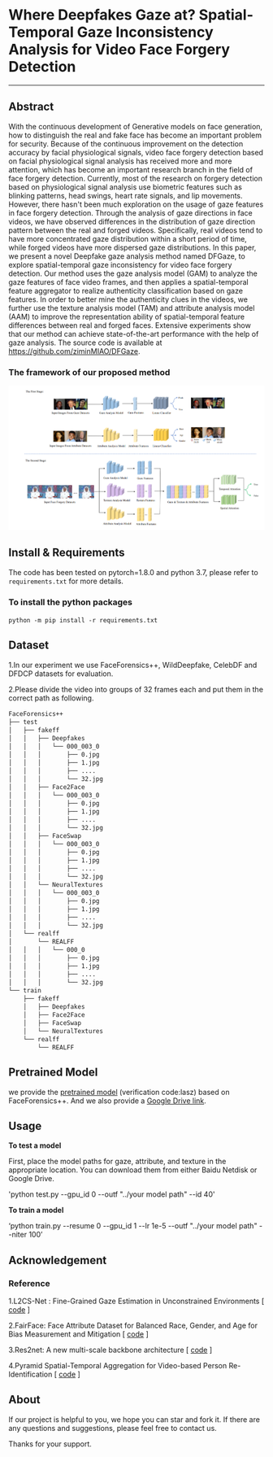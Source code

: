# Where Deepfakes Gaze at? Spatial-Temporal Gaze Inconsistency Analysis for Video Face Forgery Detection
------------------

## Abstract
With the continuous development of Generative models on face generation, how to distinguish the real and fake face has become an important problem for security. Because of the continuous improvement on the detection accuracy by facial physiological signals, video face forgery detection based on facial physiological signal analysis has received more and more attention, which has become an important research branch in the field of face forgery detection. Currently, most of the research on forgery detection based on physiological signal analysis use biometric features such as blinking patterns, head swings, heart rate signals, and lip movements. However, there hasn't been much exploration on the usage of gaze features in face forgery detection. Through the analysis of gaze directions in face videos, we have observed differences in the distribution of gaze direction pattern between the real and forged videos. Specifically, real videos tend to have more concentrated gaze distribution within a short period of time, while forged videos have more dispersed gaze distributions. In this paper, we present a novel Deepfake gaze analysis method named DFGaze, to explore spatial-temporal gaze inconsistency for video face forgery detection. Our method uses the gaze analysis model (GAM) to analyze the gaze features of face video frames, and then applies a spatial-temporal feature aggregator to realize authenticity classification based on gaze features. In order to better mine the authenticity clues in the videos, we further use the texture analysis model (TAM) and attribute analysis model (AAM) to improve the representation ability of spatial-temporal feature differences between real and forged faces. Extensive experiments show that our method can achieve state-of-the-art performance with the help of gaze analysis. The source code is available at https://github.com/ziminMIAO/DFGaze.

### The framework of our proposed method

![image](https://github.com/ziminMIAO/sunsun91/blob/main/model.png)


## Install & Requirements
The code has been tested on pytorch=1.8.0 and python 3.7, please refer to `requirements.txt` for more details.
### To install the python packages
`python -m pip install -r requirements.txt`


## Dataset
1.In our experiment we use FaceForensics++, WildDeepfake, CelebDF and DFDCP datasets for evaluation.

2.Please divide the video into groups of 32 frames each and put them in the correct path as following.

````
FaceForensics++
├── test
│   ├── fakeff
│   │   ├── Deepfakes
│   │   │   └── 000_003_0
│   │   │       ├── 0.jpg
│   │   │       ├── 1.jpg
│   │   │       ├── ....
│   │   │       └── 32.jpg
│   │   ├── Face2Face
│   │   │   └── 000_003_0
│   │   │       ├── 0.jpg
│   │   │       ├── 1.jpg
│   │   │       ├── ....
│   │   │       └── 32.jpg
│   │   ├── FaceSwap
│   │   │   └── 000_003_0
│   │   │       ├── 0.jpg
│   │   │       ├── 1.jpg
│   │   │       ├── ....
│   │   │       └── 32.jpg
│   │   └── NeuralTextures
│   │   │   └── 000_003_0
│   │   │       ├── 0.jpg
│   │   │       ├── 1.jpg
│   │   │       ├── ....
│   │   │       └── 32.jpg
│   └── realff
│       └── REALFF
│   │   │   └── 000_0
│   │   │       ├── 0.jpg
│   │   │       ├── 1.jpg
│   │   │       ├── ....
│   │   │       └── 32.jpg
└── train
    ├── fakeff
    │   ├── Deepfakes
    │   ├── Face2Face
    │   ├── FaceSwap
    │   └── NeuralTextures
    └── realff
        └── REALFF
````
## Pretrained Model
we provide the [pretrained model](https://pan.baidu.com/s/16HvIPHeEm8EF2KphnCOebw) (verification code:lasz) based on FaceForensics++. And we also provide a [Google Drive link](https://drive.google.com/drive/folders/1QP7n5CMZYOq1V95aU7RS8alfQnv1RUIP?usp=drive_link).


## Usage

**To test a model**

First, place the model paths for gaze, attribute, and texture in the appropriate location. You can download them from either Baidu Netdisk or Google Drive.

'python test.py --gpu_id 0 --outf "../your model path" --id 40'

**To train a model**

‘python train.py --resume 0 --gpu_id 1 --lr 1e-5 --outf "../your model path" --niter 100’



## Acknowledgement
### Reference
1.L2CS-Net : Fine-Grained Gaze Estimation in Unconstrained Environments [ [code](https://github.com/Ahmednull/L2CS-Net) ]

2.FairFace: Face Attribute Dataset for Balanced Race, Gender, and Age for Bias Measurement and Mitigation [ [code](https://github.com/joojs/fairface) ]

3.Res2net: A new multi-scale backbone architecture [ [code](https://mmcheng.net/res2net/) ]

4.Pyramid Spatial-Temporal Aggregation for Video-based Person Re-Identification [ [code](https://github.com/WangYQ9/VideoReID-PSTA) ]


## About
If our project is helpful to you, we hope you can star and fork it. If there are any questions and suggestions, please feel free to contact us.

Thanks for your support.
